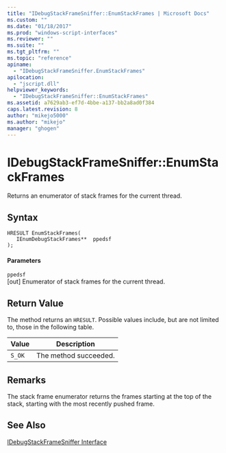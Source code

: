 ```yaml
---
title: "IDebugStackFrameSniffer::EnumStackFrames | Microsoft Docs"
ms.custom: ""
ms.date: "01/18/2017"
ms.prod: "windows-script-interfaces"
ms.reviewer: ""
ms.suite: ""
ms.tgt_pltfrm: ""
ms.topic: "reference"
apiname: 
  - "IDebugStackFrameSniffer.EnumStackFrames"
apilocation: 
  - "jscript.dll"
helpviewer_keywords: 
  - "IDebugStackFrameSniffer::EnumStackFrames"
ms.assetid: a7629ab3-ef7d-4bbe-a137-bb2a8ad0f384
caps.latest.revision: 8
author: "mikejo5000"
ms.author: "mikejo"
manager: "ghogen"
---
```

# IDebugStackFrameSniffer::EnumStackFrames
Returns an enumerator of stack frames for the current thread.  
  
## Syntax  
  
```  
HRESULT EnumStackFrames(  
   IEnumDebugStackFrames**  ppedsf  
);  
```  
  
#### Parameters  
 `ppedsf`  
 [out] Enumerator of stack frames for the current thread.  
  
## Return Value  
 The method returns an `HRESULT`. Possible values include, but are not limited to, those in the following table.  
  
|Value|Description|  
|-----------|-----------------|  
|`S_OK`|The method succeeded.|  
  
## Remarks  
 The stack frame enumerator returns the frames starting at the top of the stack, starting with the most recently pushed frame.  
  
## See Also  
 [IDebugStackFrameSniffer Interface](../../winscript/reference/idebugstackframesniffer-interface.md)